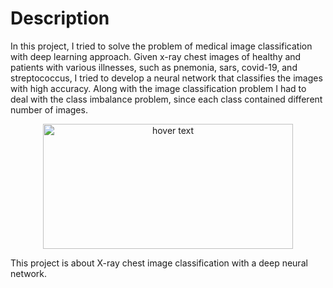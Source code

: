 # Description

In this project, I tried to solve the problem of medical image classification with deep learning approach. Given x-ray chest images of healthy and patients with various illnesses, such as pnemonia, sars, covid-19, and streptococcus, I tried to develop a neural network that classifies the images with high accuracy. Along with the image classification problem I had to deal with the class imbalance problem, since each class contained different number of images.  

<p align="center">
  <img src="https://github.com/artykov1511/X-Ray-Chest-Image-Classification/blob/main/images/new.png" width="400" height="200" title="hover text">
 
</p>


This project is about X-ray chest image classification with a deep neural network.    
